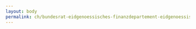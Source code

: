 ```yaml
---
layout: body
permalink: ch/bundesrat-eidgenoessisches-finanzdepartement-eidgenoessische-zollverwaltung-oberzolldirektion-hauptabteilung-betrieb-abteilung-organisation-und-betrieb-sektion-organisation/
---
```


